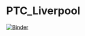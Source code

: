 # PTC_Liverpool
[![Binder](https://mybinder.org/badge_logo.svg)](https://github.com/holly-m-jones/PTC_Liverpool.git)
